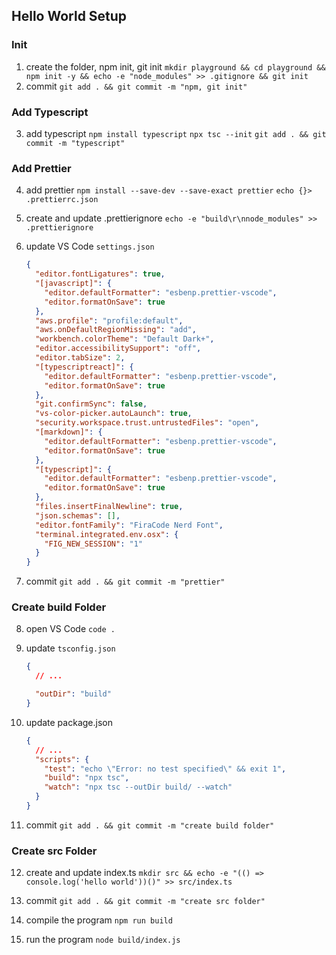 ## Hello World Setup

### Init

1. create the folder, npm init, git init
   `mkdir playground && cd playground && npm init -y && echo -e "node_modules" >> .gitignore && git init`
2. commit
   `git add . && git commit -m "npm, git init"`

### Add Typescript

3. add typescript
   `npm install typescript`
   `npx tsc --init`
   `git add . && git commit -m "typescript"`

### Add Prettier

4. add prettier
   `npm install --save-dev --save-exact prettier`
   `echo {}> .prettierrc.json`

5. create and update .prettierignore
   `echo -e "build\r\nnode_modules" >> .prettierignore`

6. update VS Code `settings.json`

   ```json
   {
     "editor.fontLigatures": true,
     "[javascript]": {
       "editor.defaultFormatter": "esbenp.prettier-vscode",
       "editor.formatOnSave": true
     },
     "aws.profile": "profile:default",
     "aws.onDefaultRegionMissing": "add",
     "workbench.colorTheme": "Default Dark+",
     "editor.accessibilitySupport": "off",
     "editor.tabSize": 2,
     "[typescriptreact]": {
       "editor.defaultFormatter": "esbenp.prettier-vscode",
       "editor.formatOnSave": true
     },
     "git.confirmSync": false,
     "vs-color-picker.autoLaunch": true,
     "security.workspace.trust.untrustedFiles": "open",
     "[markdown]": {
       "editor.defaultFormatter": "esbenp.prettier-vscode",
       "editor.formatOnSave": true
     },
     "[typescript]": {
       "editor.defaultFormatter": "esbenp.prettier-vscode",
       "editor.formatOnSave": true
     },
     "files.insertFinalNewline": true,
     "json.schemas": [],
     "editor.fontFamily": "FiraCode Nerd Font",
     "terminal.integrated.env.osx": {
       "FIG_NEW_SESSION": "1"
     }
   }
   ```

7. commit
   `git add . && git commit -m "prettier"`

### Create build Folder

8. open VS Code
   `code .`

9. update `tsconfig.json`

   ```json
   {
     // ...

     "outDir": "build"
   }
   ```

10. update package.json

    ```json
    {
      // ...
      "scripts": {
        "test": "echo \"Error: no test specified\" && exit 1",
        "build": "npx tsc",
        "watch": "npx tsc --outDir build/ --watch"
      }
    }
    ```

11. commit
    `git add . && git commit -m "create build folder"`

### Create src Folder

12. create and update index.ts
    `mkdir src && echo -e "(() => console.log('hello world'))()" >> src/index.ts`

13. commit
    `git add . && git commit -m "create src folder"`

14. compile the program
    `npm run build`

15. run the program
    `node build/index.js`
